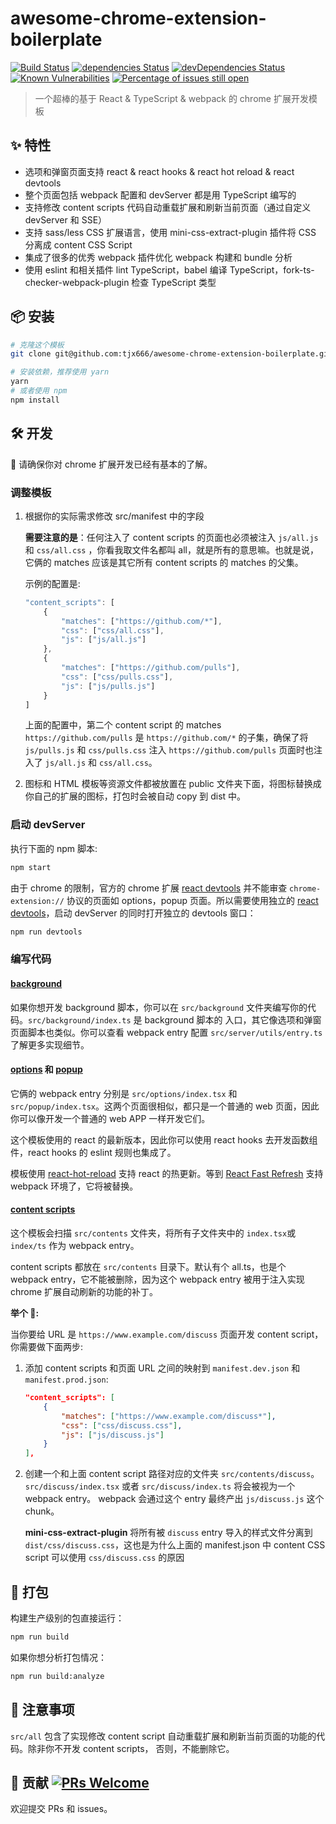 # awesome-chrome-extension-boilerplate

[![Build Status](https://travis-ci.org/tjx666/awesome-chrome-extension-boilerplate.svg?branch=master)](https://travis-ci.org/tjx666/awesome-chrome-extension-boilerplate) [![dependencies Status](https://david-dm.org/tjx666/awesome-chrome-extension-boilerplate/status.svg)](https://david-dm.org/tjx666/awesome-chrome-extension-boilerplate) [![devDependencies Status](https://david-dm.org/tjx666/awesome-chrome-extension-boilerplate/dev-status.svg)](https://david-dm.org/tjx666/awesome-chrome-extension-boilerplate?type=dev) [![Known Vulnerabilities](https://snyk.io/test/github/tjx666/awesome-chrome-extension-boilerplate/badge.svg?targetFile=package.json)](https://snyk.io/test/github/tjx666/awesome-chrome-extension-boilerplate?targetFile=package.json) [![Percentage of issues still open](https://isitmaintained.com/badge/open/tjx666/awesome-chrome-extension-boilerplate.svg)](http://isitmaintained.com/project/tjx666/awesome-chrome-extension-boilerplate')

> 一个超棒的基于 React & TypeScript & webpack 的 chrome 扩展开发模板

## :sparkles: 特性

- 选项和弹窗页面支持 react & react hooks & react hot reload & react devtools
- 整个页面包括 webpack 配置和 devServer 都是用 TypeScript 编写的
- 支持修改 content scripts 代码自动重载扩展和刷新当前页面（通过自定义 devServer 和 SSE）
- 支持 sass/less CSS 扩展语言，使用 mini-css-extract-plugin 插件将 CSS 分离成 content CSS Script
- 集成了很多的优秀 webpack 插件优化 webpack 构建和 bundle 分析
- 使用 eslint 和相关插件 lint TypeScript，babel 编译 TypeScript，fork-ts-checker-webpack-plugin 检查 TypeScript 类型

## :package: 安装

```bash
# 克隆这个模板
git clone git@github.com:tjx666/awesome-chrome-extension-boilerplate.git your-extension-name

# 安装依赖，推荐使用 yarn
yarn
# 或者使用 npm
npm install
```

## :hammer_and_wrench: 开发

:bell: 请确保你对 chrome 扩展开发已经有基本的了解。

### 调整模板

1. 根据你的实际需求修改 src/manifest 中的字段

   **需要注意的是**：任何注入了 content scripts 的页面也必须被注入 `js/all.js` 和 `css/all.css` ，你看我取文件名都叫 all，就是所有的意思嘛。也就是说，它俩的 matches 应该是其它所有 content scripts 的 matches 的父集。

   示例的配置是:

   ```javascript
   "content_scripts": [
       {
           "matches": ["https://github.com/*"],
           "css": ["css/all.css"],
           "js": ["js/all.js"]
       },
       {
           "matches": ["https://github.com/pulls"],
           "css": ["css/pulls.css"],
           "js": ["js/pulls.js"]
       }
   ]
   ```

   上面的配置中，第二个 content script 的 matches `https://github.com/pulls` 是 `https://github.com/*` 的子集，确保了将 `js/pulls.js` 和 `css/pulls.css` 注入 `https://github.com/pulls` 页面时也注入了 `js/all.js` 和 `css/all.css`。

2. 图标和 HTML 模板等资源文件都被放置在 public 文件夹下面，将图标替换成你自己的扩展的图标，打包时会被自动 copy 到 dist 中。

### 启动 devServer

执行下面的 npm 脚本:

```bash
npm start
```

由于 chrome 的限制，官方的 chrome 扩展 [react devtools](https://chrome.google.com/webstore/detail/react-developer-tools/fmkadmapgofadopljbjfkapdkoienihi) 并不能审查 `chrome-extension://` 协议的页面如 options，popup 页面。所以需要使用独立的 [react devtools](https://www.npmjs.com/package/react-devtools)，启动 devServer 的同时打开独立的 devtools 窗口：

```bash
npm run devtools
```

### 编写代码

#### [background](https://developer.chrome.com/extensions/background_pages)

如果你想开发 background 脚本，你可以在 `src/background` 文件夹编写你的代码。`src/background/index.ts` 是 background 脚本的 入口，其它像选项和弹窗页面脚本也类似。你可以查看 webpack entry 配置 `src/server/utils/entry.ts` 了解更多实现细节。

#### [options](https://developer.chrome.com/extensions/options) 和 [popup](https://developer.chrome.com/extensions/browserAction#popups)

它俩的 webpack entry 分别是 `src/options/index.tsx` 和 `src/popup/index.tsx`。这两个页面很相似，都只是一个普通的 web 页面，因此你可以像开发一个普通的 web APP 一样开发它们。

这个模板使用的 react 的最新版本，因此你可以使用 react hooks 去开发函数组件，react hooks 的 eslint 规则也集成了。

模板使用 [react-hot-reload](https://github.com/gaearon/react-hot-loader) 支持 react 的热更新。等到 [React Fast Refresh](https://github.com/facebook/react/issues/16604) 支持 webpack 环境了，它将被替换。

#### [content scripts](https://developer.chrome.com/extensions/content_scripts)

这个模板会扫描 `src/contents` 文件夹，将所有子文件夹中的 `index.tsx`或 `index/ts` 作为 webpack entry。

content scripts 都放在 `src/contents` 目录下。默认有个 all.ts，也是个 webpack entry，它不能被删除，因为这个 webpack entry 被用于注入实现 chrome 扩展自动刷新的功能的补丁。

**举个 🌰:**

当你要给 URL 是 `https://www.example.com/discuss` 页面开发 content script，你需要做下面两步:

1. 添加 content scripts 和页面 URL 之间的映射到 `manifest.dev.json` 和 `manifest.prod.json`:

   ```json
   "content_scripts": [
       {
           "matches": ["https://www.example.com/discuss*"],
           "css": ["css/discuss.css"],
           "js": ["js/discuss.js"]
       }
   ],
   ```

2. 创建一个和上面 content script 路径对应的文件夹 `src/contents/discuss`。`src/discuss/index.tsx` 或者 `src/discuss/index.ts` 将会被视为一个 webpack entry。 webpack 会通过这个 entry 最终产出 `js/discuss.js` 这个 chunk。

   **mini-css-extract-plugin** 将所有被 `discuss` entry 导入的样式文件分离到 `dist/css/discuss.css`，这也是为什么上面的 manifest.json 中 content CSS script 可以使用 `css/discuss.css` 的原因

## :construction_worker: 打包

构建生产级别的包直接运行：

```bash
npm run build
```

如果你想分析打包情况：

```bash
npm run build:analyze
```

## :loudspeaker: 注意事项

`src/all` 包含了实现修改 content script 自动重载扩展和刷新当前页面的功能的代码。除非你不开发 content scripts， 否则，不能删除它。

## :handshake: 贡献 [![PRs Welcome](https://img.shields.io/badge/PRs-welcome-brightgreen.svg?style=flat-square)](http://makeapullrequest.com)

欢迎提交 PRs 和 issues。
